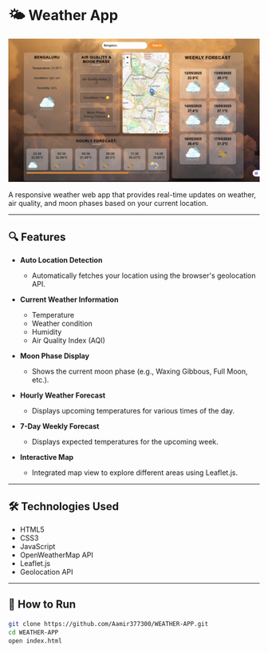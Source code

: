 


# 🌤️ Weather App

![Home Screen](./screenshot/image.png)


A responsive weather web app that provides real-time updates on weather, air quality, and moon phases based on your current location.

---

## 🔍 Features

- **Auto Location Detection**
  - Automatically fetches your location using the browser's geolocation API.

- **Current Weather Information**
  - Temperature
  - Weather condition
  - Humidity
  - Air Quality Index (AQI)

- **Moon Phase Display**
  - Shows the current moon phase (e.g., Waxing Gibbous, Full Moon, etc.).

- **Hourly Weather Forecast**
  - Displays upcoming temperatures for various times of the day.

- **7-Day Weekly Forecast**
  - Displays expected temperatures for the upcoming week.

- **Interactive Map**
  - Integrated map view to explore different areas using Leaflet.js.

---

## 🛠️ Technologies Used

- HTML5  
- CSS3  
- JavaScript  
- OpenWeatherMap API  
- Leaflet.js  
- Geolocation API  

---

## 🚀 How to Run

```bash
git clone https://github.com/Aamir377300/WEATHER-APP.git
cd WEATHER-APP
open index.html
